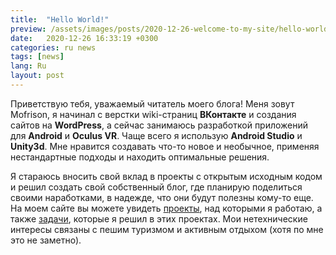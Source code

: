```yaml
---
title:  "Hello World!"
preview: /assets/images/posts/2020-12-26-welcome-to-my-site/hello-world.gif
date:   2020-12-26 16:33:19 +0300
categories: ru news
tags: [news]
lang: Ru
layout: post
---
```


Приветствую тебя, уважаемый читатель моего блога! Меня зовут Mofrison, я начинал с верстки wiki-страниц **ВКонтакте** и создания сайтов на **WordPress**, а сейчас занимаюсь разработкой приложений для **Android** и **Oculus VR**. Чаще всего я использую **Android Studio** и **Unity3d**. Мне нравится создавать что-то новое и необычное, применяя нестандартные подходы и находить оптимальные решения. 

Я стараюсь вносить свой вклад в проекты с открытым исходным кодом и решил создать свой собственный блог, где планирую поделиться своими наработками, в надежде, что они будут полезны кому-то еще. На моем сайте вы можете увидеть [проекты]({{site.url}}/ru/projects), над которыми я работаю, а также [задачи]({{site.url}}/ru/cases), которые я решил в этих проектах.
Мои нетехнические интересы связаны с пешим туризмом и активным отдыхом (хотя по мне это не заметно).
